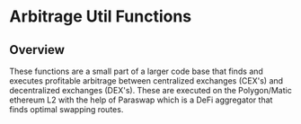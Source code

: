 # Arbitrage Util Functions 

## Overview

These functions are a small part of a larger code base that finds and executes profitable arbitrage between centralized exchanges (CEX's) and decentralized exchanges (DEX's).
These are executed on the Polygon/Matic ethereum L2 with the help of Paraswap which is a DeFi aggregator that finds optimal swapping routes.
